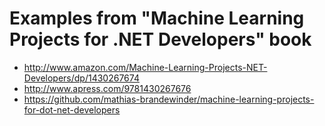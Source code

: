 # Examples from "Machine Learning Projects for .NET Developers" book

* http://www.amazon.com/Machine-Learning-Projects-NET-Developers/dp/1430267674
* http://www.apress.com/9781430267676
* https://github.com/mathias-brandewinder/machine-learning-projects-for-dot-net-developers
